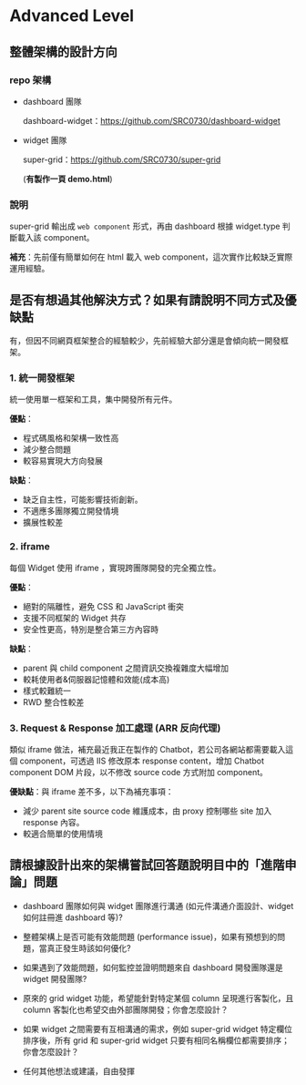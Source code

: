 # Advanced Level

## 整體架構的設計方向

### repo 架構

- dashboard 團隊
  
  dashboard-widget：<https://github.com/SRC0730/dashboard-widget>

- widget 團隊
  
  super-grid：<https://github.com/SRC0730/super-grid>
  
  (**有製作一頁 demo.html**)

### 說明

super-grid 輸出成 `web component` 形式，再由 dashboard 根據 widget.type 判斷載入該 component。

**補充**：先前僅有簡單如何在 html 載入 web component，這次實作比較缺乏實際運用經驗。

## 是否有想過其他解決方式？如果有請說明不同方式及優缺點

有，但因不同網頁框架整合的經驗較少，先前經驗大部分還是會傾向統一開發框架。

### 1. 統一開發框架

統一使用單一框架和工具，集中開發所有元件。

**優點**：

- 程式碼風格和架構一致性高
- 減少整合問題
- 較容易實現大方向發展

**缺點**：

- 缺乏自主性，可能影響技術創新。
- 不適應多團隊獨立開發情境
- 擴展性較差

### 2. iframe

每個 Widget 使用 iframe ，實現跨團隊開發的完全獨立性。

**優點**：

- 絕對的隔離性，避免 CSS 和 JavaScript 衝突
- 支援不同框架的 Widget 共存
- 安全性更高，特別是整合第三方內容時

**缺點**：

- parent 與 child component 之間資訊交換複雜度大幅增加
- 較耗使用者&伺服器記憶體和效能(成本高)
- 樣式較難統一
- RWD 整合性較差

### 3. Request & Response 加工處理 (ARR 反向代理)

類似 iframe 做法，補充最近我正在製作的 Chatbot，若公司各網站都需要載入這個 component，可透過 IIS 修改原本 response content，增加 Chatbot component DOM 片段，以不修改 source code 方式附加 component。

**優缺點**：與 iframe 差不多，以下為補充事項：

- 減少 parent site source code 維護成本，由 proxy 控制哪些 site 加入 response 內容。
- 較適合簡單的使用情境

## 請根據設計出來的架構嘗試回答題說明目中的「進階申論」問題

- dashboard 團隊如何與 widget 團隊進行溝通 (如元件溝通介面設計、widget 如何註冊進 dashboard 等)?

- 整體架構上是否可能有效能問題 (performance issue)，如果有預想到的問題，當真正發生時該如何優化?

- 如果遇到了效能問題，如何監控並證明問題來自 dashboard 開發團隊還是 widget 開發團隊?

- 原來的 grid widget 功能，希望能針對特定某個 column 呈現進行客製化，且 column 客製化也希望交由外部團隊開發；你會怎麼設計？

- 如果 widget 之間需要有互相溝通的需求，例如 super-grid widget 特定欄位排序後，所有 grid 和 super-grid widget 只要有相同名稱欄位都需要排序；你會怎麼設計？

- 任何其他想法或建議，自由發揮
